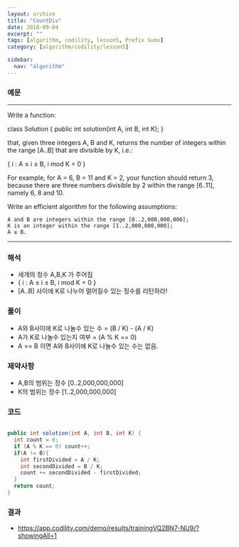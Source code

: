 ```yaml
---
layout: archive
title: "CountDiv"
date: 2018-09-04
excerpt: ""
tags: [algorithm, codility, lesson5, Prefix Sums]
category: [algorithm/codility/lesson5]

sidebar:
  nav: "algorithm"
---
```


### 예문 
* * *
Write a function:

class Solution { public int solution(int A, int B, int K); }

that, given three integers A, B and K, returns the number of integers within the range [A..B] that are divisible by K, i.e.:

{ i : A ≤ i ≤ B, i mod K = 0 }

For example, for A = 6, B = 11 and K = 2, your function should return 3, because there are three numbers divisible by 2 within the range [6..11], namely 6, 8 and 10.

Write an efficient algorithm for the following assumptions:
```
A and B are integers within the range [0..2,000,000,000];
K is an integer within the range [1..2,000,000,000];
A ≤ B.
```
* * *

### 해석
* 세개의 정수 A,B,K 가 주어짐
* { i : A ≤ i ≤ B, i mod K = 0 }
* [A..B] 사이에 K로 나누어 떨어질수 있는 정수를 리턴하라!

### 풀이
* A와 B사이에 K로 나눌수 있는 수 = (B / K) - (A / K) 
* A가 K로 나눌수 있는지 여부 = (A % K == 0)
* A == B 이면 A와 B사이에 K로 나눌수 있는 수는 없음.

### 제약사항
* A,B의 범위는 정수 [0..2,000,000,000]
* K의 범위는 정수 [1..2,000,000,000]

### 코드
``` java

public int solution(int A, int B, int K) {
  int count = 0;
  if (A % K == 0) count++;
  if(A != B){
    int firstDivided = A / K;
    int secondDivided = B / K;
    count += secondDivided - firstDivided;
  }
  return count;
}
```

### 결과
* https://app.codility.com/demo/results/trainingVQ2BN7-NU9/?showingAll=1